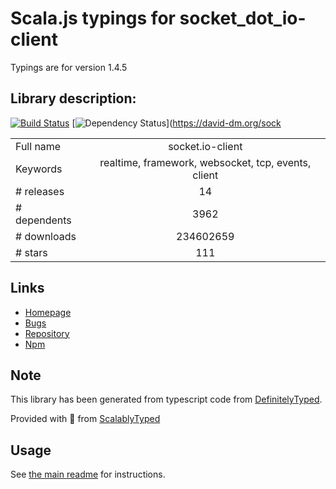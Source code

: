 
# Scala.js typings for socket_dot_io-client

Typings are for version 1.4.5

## Library description:
[![Build Status](https://github.com/socketio/socket.io-client/workflows/CI/badge.svg?branch=master)](https://github.com/socketio/socket.io-client/actions) [![Dependency Status](https://david-dm.org/socketio/socket.io-client.svg)](https://david-dm.org/sock

|                    |                 |
| ------------------ | :-------------: |
| Full name          | socket.io-client |
| Keywords           | realtime, framework, websocket, tcp, events, client |
| # releases         | 14 |
| # dependents       | 3962 |
| # downloads        | 234602659 |
| # stars            | 111 |

## Links
- [Homepage](https://github.com/socketio/socket.io-client#readme)
- [Bugs](https://github.com/socketio/socket.io-client/issues)
- [Repository](https://github.com/socketio/socket.io-client)
- [Npm](https://www.npmjs.com/package/socket.io-client)
    


## Note
This library has been generated from typescript code from [DefinitelyTyped](https://definitelytyped.org).

Provided with :purple_heart: from [ScalablyTyped](https://github.com/oyvindberg/ScalablyTyped)

## Usage
See [the main readme](../../readme.md) for instructions.


